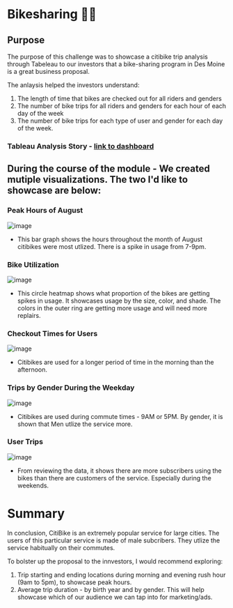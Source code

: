 # Bikesharing 🚴🤝

## Purpose 

The purpose of this challenge was to showcase a citibike trip analysis through Tabeleau to our investors that a bike-sharing program in Des Moine is a great business proposal. 

The anlaysis helped the investors understand: 

1. The length of time that bikes are checked out for all riders and genders
2. The number of bike trips for all riders and genders for each hour of each day of the week
3. The number of bike trips for each type of user and gender for each day of the week.

### Tableau Analysis Story - [link to dashboard](https://public.tableau.com/app/profile/suchitra8128/viz/Bikesharing_Challenge_16635265541890/CitiBikeUserStory?publish=yes)

## During the course of the module - We created mutiple visualizations. The two I'd like to showcase are below: 

### Peak Hours of August 
![image](https://user-images.githubusercontent.com/102767530/190921705-7c85ff1b-9458-4778-bbca-65696b808e05.png)
- This bar graph shows the hours throughout the month of August citibikes were most utlized. There is a spike in usage from 7-9pm.

### Bike Utilization
![image](https://user-images.githubusercontent.com/102767530/190921851-c22f2c70-816f-49ef-8659-f124f07564b9.png)
- This circle heatmap shows what proportion of the bikes are getting spikes in usage. It showcases usage by the size, color, and shade. The colors in the outer ring are getting more usage and will need more replairs. 

### Checkout Times for Users
![image](https://user-images.githubusercontent.com/102767530/190923456-c77c2e95-b6b0-4ed2-92c3-359bbb7ac16e.png)

- Citibikes are used for a longer period of time in the morning than the afternoon.

### Trips by Gender During the  Weekday
![image](https://user-images.githubusercontent.com/102767530/190923541-5f4f88f6-4028-4ef7-a44d-d331a1f23e04.png)

- Citibikes are used during commute times - 9AM or 5PM. By gender, it is shown that Men utlize the service more.

### User Trips 
![image](https://user-images.githubusercontent.com/102767530/190923634-4f4350b3-05b3-4b9d-897b-00a29d6a83ee.png)

- From reviewing the data, it shows there are more subscribers using the bikes than there are customers of the service. Especially during the weekends.

# Summary 
In conclusion, CitiBike is an extremely popular service for large cities. The users of this particular service is made of male subcribers. They utlize the service habitually on their commutes. 

To bolster up the proposal to the innvestors, I would recommend exploring: 

1. Trip starting and ending locations during morning and evening rush hour (9am to 5pm), to showcase peak hours.
2. Average trip duration - by birth year and by gender. This will help showcase which of our audience we can tap into for marketing/ads.

